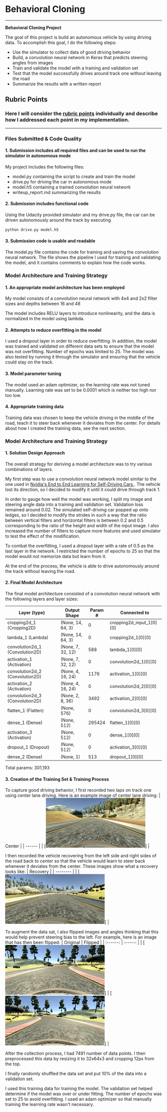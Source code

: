 # **Behavioral Cloning** 


---

**Behavioral Cloning Project**

The goal of this project is build an autonomous vehicle by using driving data. To accomplish this goal, I do the following steps:
* Use the simulator to collect data of good driving behavior
* Build, a convolution neural network in Keras that predicts steering angles from images
* Train and validate the model with a training and validation set
* Test that the model successfully drives around track one without leaving the road
* Summarize the results with a written report


## Rubric Points
### Here I will consider the [rubric points](https://review.udacity.com/#!/rubrics/432/view) individually and describe how I addressed each point in my implementation.  

---
### Files Submitted & Code Quality

#### 1. Submission includes all required files and can be used to run the simulator in autonomous mode

My project includes the following files:
* model.py containing the script to create and train the model
* drive.py for driving the car in autonomous mode
* model.h5 containing a trained convolution neural network 
* writeup_report.md summarizing the results

#### 2. Submission includes functional code
Using the Udacity provided simulator and my drive.py file, the car can be driven autonomously around the track by executing 
```sh
python drive.py model.h5
```

#### 3. Submission code is usable and readable

The model.py file contains the code for training and saving the convolution neural network. The file shows the pipeline I used for training and validating the model, and it contains comments to explain how the code works.

### Model Architecture and Training Strategy

#### 1. An appropriate model architecture has been employed

My model consists of a convolution neural network with 4x4 and 2x2 filter sizes and depths between 16 and 48

The model includes RELU layers to introduce nonlinearity, and the data is normalized in the model using lambda.

#### 2. Attempts to reduce overfitting in the model

I used a dropout layer in order to reduce overfitting. In addition, the model was trained and validated on different data sets to ensure that the model was not overfitting. Number of epochs was limited to 25. The model was also tested by running it through the simulator and ensuring that the vehicle could stay on the track.

#### 3. Model parameter tuning

The model used an adam optimizer, so the learning rate was not tuned manually. Learning rate was set to be 0.0001 which is neither too high nor too low.

#### 4. Appropriate training data

Training data was chosen to keep the vehicle driving in the middle of the road, teach it to steer back whenever it deviates from the center.
For details about how I created the training data, see the next section. 

### Model Architecture and Training Strategy

#### 1. Solution Design Approach

The overall strategy for deriving a model architecture was to try various combinations of layers.

My first step was to use a convolution neural network model similar to the one used in [Nvidia's End to End Learning for Self-Driving Cars
](http://images.nvidia.com/content/tegra/automotive/images/2016/solutions/pdf/end-to-end-dl-using-px.pdf). The vehicle lost its direction, so I decided to modify it until it could drive through track 1. 

In order to gauge how well the model was working, I split my image and steering angle data into a training and validation set. Validation loss remained around 0.02. The simulated self-driving car popped up onto ledges, so I decided to modify the strides in such a way that the ratio between vertical filters and horizontal filters is between 0.2 and 0.5 corresponding to the ratio of the height and width of the input image. I also increased the number of filters to capture more features and used simulator to test the effect of the modification.

To combat the overfitting, I used a dropout layer with a rate of 0.5 as the last layer in the network. I restricted the number of epochs to 25 so that the model would not memorize data but learn from it.

At the end of the process, the vehicle is able to drive autonomously around the track without leaving the road.

#### 2. Final Model Architecture

The final model architecture consisted of a convolution neural network with the following layers and layer sizes:


|Layer (type)         |            Output Shape     |     Param #           |   Connected to                 |  
| -------------       |      ----------------       |    -----------        |   ------------                 |  
|cropping2d_1 (Cropping2D)   |     (None, 14, 64, 3)   |  0         |  cropping2d_input_1[0][0]     |    
|lambda_1 (Lambda)           |     (None, 14, 64, 3)    | 0         |  cropping2d_1[0][0]           |    
|convolution2d_1 (Convolution2D) |  (None, 7, 32, 12)  |   588      |   lambda_1[0][0]              |     
|activation_1 (Activation)       | (None, 7, 32, 12)   |  0         |  convolution2d_1[0][0]        |   
| convolution2d_2 (Convolution2D) | (None, 4, 16, 24)  |   1176     |   activation_1[0][0]          |    
|activation_2 (Activation)       | (None, 4, 16, 24)   |  0         |  convolution2d_2[0][0]        |    
|convolution2d_3 (Convolution2D) | (None, 2, 8, 36)    |  3492      |  activation_2[0][0]           |    
|flatten_1 (Flatten)            |  (None, 576)        |   0         |  convolution2d_3[0][0]        |    
|dense_1 (Dense)                |  (None, 512)        |   295424    |  flatten_1[0][0]              |    
|activation_3 (Activation)      |  (None, 512)        |   0         |  dense_1[0][0]                |    
|dropout_1 (Dropout)            |  (None, 512)        |   0         |  activation_3[0][0]           |    
|dense_2 (Dense)                |  (None, 1)          |   513       |  dropout_1[0][0]              |    
Total params: 301,193


#### 3. Creation of the Training Set & Training Process

To capture good driving behavior, I first recorded two laps on track one using center lane driving. Here is an example image of center lane driving:
                  | Center |
                  | ------ |
                  | [![](./images/center.jpg)] |

I then recorded the vehicle recovering from the left side and right sides of the road back to center so that the vehicle would learn to steer back whenever it deviates from the center. These images show what a recovery looks like:
                          | Recovery |
                          | -------- |
                          | [![](./images/recovery.gif)] |


To augment the data sat, I also flipped images and angles thinking that this would help prevent steering bias to the left. For example, here is an image that has then been flipped:
  | Original | Flipped |
  | :------: | :-----: |
  | [![](./images/flip.jpg)] | [![](./images/pre-flip.jpg)] |

After the collection process, I had 7491 number of data points. I then preprocessed this data by resizing it to 32x64x3 and cropping 12px from the top.


I finally randomly shuffled the data set and put 10% of the data into a validation set.

I used this training data for training the model. The validation set helped determine if the model was over or under fitting. The number of epochs was set to 25 to avoid overfitting. I used an adam optimizer so that manually training the learning rate wasn't necessary.

